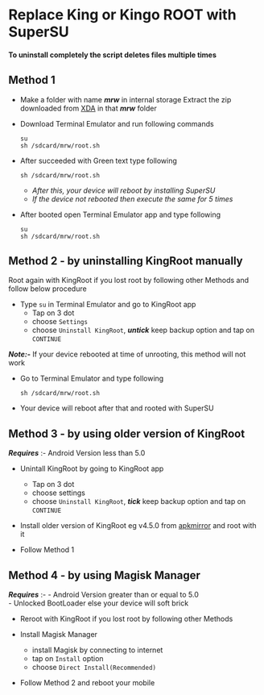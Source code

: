 # Replace King or Kingo ROOT with SuperSU

#### To uninstall completely the script deletes files multiple times

## Method 1

- Make a folder with name _**mrw**_ in internal storage
  Extract the zip downloaded from [XDA](https://forum.xda-developers.com/android/software/2019-replace-kingroot-v5-x-supersu-t3904880?) in that _**mrw**_ folder

- Download Terminal Emulator and run following commands

  `su`  
  `sh /sdcard/mrw/root.sh`

- After succeeded with Green text type following

  `sh /sdcard/mrw/root.sh`

  - *After this, your device will reboot by installing SuperSU*
  - *If the device not rebooted then execute the same for 5 times*

- After booted open Terminal Emulator app and type following

  `su`  
  `sh /sdcard/mrw/root.sh`

## Method 2 - by uninstalling KingRoot manually
Root again with KingRoot if you lost root by following other Methods and follow below procedure

- Type `su` in Terminal Emulator and go to KingRoot app
  - Tap on 3 dot
  - choose `Settings`
  - choose `Uninstall KingRoot`, _**untick**_ keep backup option and tap on `CONTINUE`

_**Note:-**_ If your device rebooted at time of unrooting, this method will not work

- Go to Terminal Emulator and type following

  `sh /sdcard/mrw/root.sh`

- Your device will reboot after that and rooted with SuperSU

## Method 3 - by using older version of KingRoot
_**Requires**_ :- Android Version less than 5.0

- Unintall KingRoot by going to KingRoot app
  - Tap on 3 dot
  - choose settings
  - choose `Uninstall KingRoot`, _**tick**_ keep backup option and tap on `CONTINUE`

- Install older version of KingRoot eg v4.5.0 from [apkmirror](https://www.apkmirror.com/apk/kingroot-studio/kingroot/kingroot-4-5-0-release/)
  and root with it

- Follow Method 1

## Method 4 - by using Magisk Manager
_**Requires**_ :- - Android Version greater than or equal to 5.0  
                     - Unlocked BootLoader else your device will soft brick

- Reroot with KingRoot if you lost root by following other Methods

- Install Magisk Manager
  - install Magisk by connecting to internet
  - tap on `Install` option
  - choose `Direct Install(Recommended)`

* Follow Method 2 and reboot your mobile
